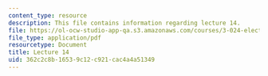 ```yaml
---
content_type: resource
description: This file contains information regarding lecture 14.
file: https://ol-ocw-studio-app-qa.s3.amazonaws.com/courses/3-024-electronic-optical-and-magnetic-properties-of-materials-spring-2013/362c2c8b16539c12c921cac4a4a51349_MIT3_024S13_2012lec14.pdf
file_type: application/pdf
resourcetype: Document
title: Lecture 14
uid: 362c2c8b-1653-9c12-c921-cac4a4a51349
---
```

